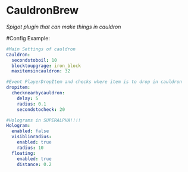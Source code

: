 # CauldronBrew
_Spigot plugin that can make things in cauldron_

#Config Example:

```yml
#Main Settings of cauldron
Cauldron:
  secondstoboil: 10
  blocktoupgrage: iron_block
  maxitemsincauldron: 32

#Event PlayerDropItem and checks where item is to drop in cauldron
dropitem:
  checknearbycauldron:
    delay: 5
    radius: 0.1
    secondstocheck: 20

#Holograms in SUPERALPHA!!!!
Hologram:
  enabled: false
  visiblinradius:
    enabled: true
    radius: 10
  floating:
    enabled: true
    distance: 0.2
```